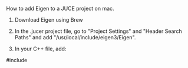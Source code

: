 How to add Eigen to a JUCE project on mac.

1. Download Eigen using Brew

3. In the .jucer project file, go to "Project Settings" and "Header Search Paths" and add "/usr/local/include/eigen3/Eigen".

4. In your C++ file, add:


  #include <Eigen> 
